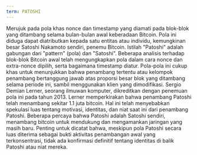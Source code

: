 ```yaml
---
term: PATOSHI
---
```


Merujuk pada pola khas nonce dan timestamp yang diamati pada blok-blok yang ditambang selama bulan-bulan awal keberadaan Bitcoin. Pola ini diduga dapat diatributkan kepada satu entitas atau individu, kemungkinan besar Satoshi Nakamoto sendiri, penemu Bitcoin. Istilah "Patoshi" adalah gabungan dari "pattern" (pola) dan "Satoshi". Beberapa analisis terhadap blok-blok Bitcoin awal telah mengungkapkan pola dalam cara nonce dan extra-nonce dipilih, serta bagaimana timestamp diatur. Pola-pola ini cukup khas untuk menunjukkan bahwa penambang tertentu atau kelompok penambang bertanggung jawab atas proporsi besar blok yang ditambang selama periode ini, sambil menggunakan klien yang dimodifikasi. Sergio Demian Lerner, seorang ilmuwan komputer, dikreditkan dengan penemuan pola ini pada tahun 2013. Lerner memperkirakan bahwa penambang Patoshi telah menambang sekitar 1.1 juta bitcoin. Hal ini telah menyebabkan spekulasi luas tentang motivasi, identitas, dan niat saat ini dari penambang Patoshi. Beberapa percaya bahwa Patoshi adalah Satoshi sendiri, menambang bitcoin untuk mendukung dan mengamankan jaringan yang masih baru. Penting untuk dicatat bahwa, meskipun pola Patoshi secara luas diterima sebagai bukti aktivitas penambangan awal yang terkonsentrasi, tidak ada konfirmasi definitif tentang identitas di balik Patoshi atau niat mereka.